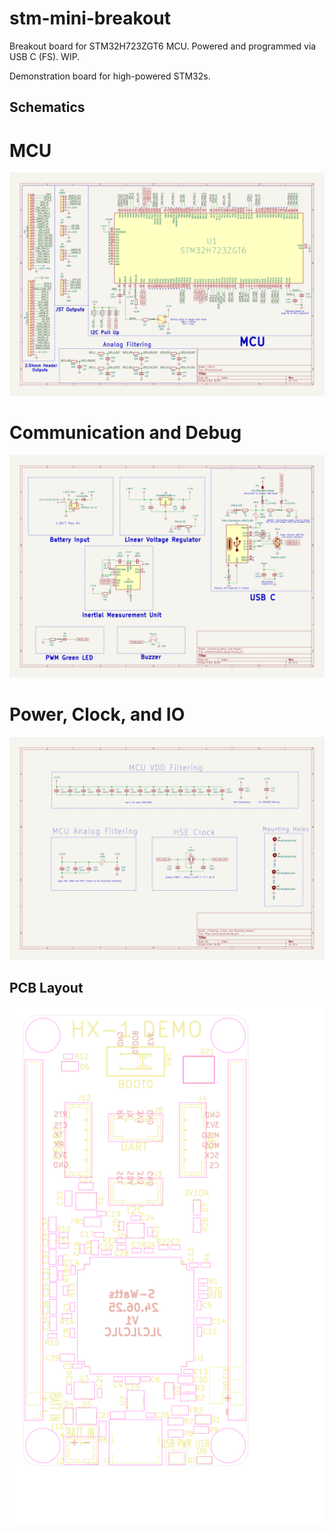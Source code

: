 # stm-mini-breakout
Breakout board for STM32H723ZGT6 MCU. Powered and programmed via USB C (FS). WIP.

Demonstration board for high-powered STM32s. 

## Schematics

# MCU
![HX‑1 Schematic](docs/HX-1-MCU.svg)

# Communication and Debug
![HX-1 Communication and Debug](docs/HX-1-Communication%20and%20Power.svg)


# Power, Clock, and IO
![HX-1 Power Clock IO](docs/HX-1-Filtering,%20Clock,%20and%20Mounting%20Holes.svg)

## PCB Layout
<p align="center">
<img src="docs/HX-1-board.svg" alt="HX-1 PCB Layout" width="600"/>
</p>
